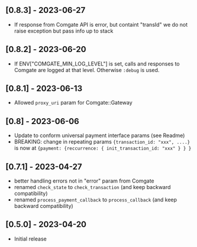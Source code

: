 ## [0.8.3] - 2023-06-27
- If response from Comgate API is error, but containt "transId" we do not raise exception but pass info up to stack

## [0.8.2] - 2023-06-20
- If ENV["COMGATE_MIN_LOG_LEVEL"] is set, calls and responses to Comgate are logged at that level. Otherwise `:debug` is used.

## [0.8.1] - 2023-06-13
- Allowed  `proxy_uri` param for Comgate::Gateway

## [0.8] - 2023-06-06
- Update to conform universal payment interface params (see Readme)
- BREAKING: change in repeating params `{transaction_id: "xxx", ....}` is now at `{payment: {reccurrence: { init_transaction_id: "xxx" } } }`

## [0.7.1] - 2023-04-27

- better handling errors not in "error" param from Comgate
- renamed  `check_state` to `check_transaction` (and keep backward compatibility)
- renamed  `process_payment_callback` to `process_callback` (and keep backward compatibility)

## [0.5.0] - 2023-04-20

- Initial release


